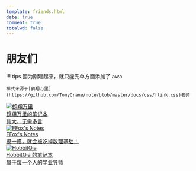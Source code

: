```yaml
---
template: friends.html
date: true
comment: true
totalwd: false
---
```


# 朋友们

!!! tips
    因为刚建起来，就只能先单方面添加了 awa

    样式来源于[鹤翔万里](https://github.com/TonyCrane/note/blob/master/docs/css/flink.css)老师

<div class="flink-list">

<div class="flink-list-item">
    <a href="https://note.tonycrane.cc/" title="鹤翔万里的笔记本" target="_blank">
        <div class="flink-item-icon">
            <img src="https://avatars.githubusercontent.com/u/44120331?v=4" alt="鹤翔万里">
        </div>
        <div class="flink-item-name">鹤翔万里的笔记本</div>
        <div class="flink-item-desc">伟大，无需多言</div>
    </a>
</div>

<div class="flink-list-item">
    <a href="https://frightenedfoxcn.github.io/notes/" title="FFox's Notes" target="_blank">
        <div class="flink-item-icon">
            <img src="https://avatars.githubusercontent.com/u/71172070?v=4" alt="FFox's Notes">
        </div>
        <div class="flink-item-name">FFox's Notes</div>
        <div class="flink-item-desc">摸一摸，就会被吃掉数理基础！</div>
    </a>
</div>

<div class="flink-list-item">
    <a href="https://note.hobbitqia.cc/" title="HobbitQia 的笔记本 " target="_blank">
        <div class="flink-item-icon">
            <img src="https://avatars.githubusercontent.com/u/89443407?v=4" alt="HobbitQia">
        </div>
        <div class="flink-item-name">HobbitQia 的笔记本</div>
        <div class="flink-item-desc">属于每一个人的学业导师</div>
    </a>
</div>

</div>